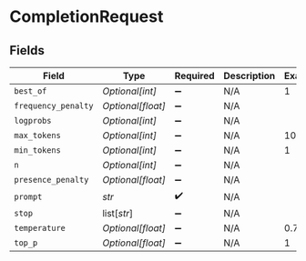 # CompletionRequest


## Fields

| Field               | Type                | Required            | Description         | Example             |
| ------------------- | ------------------- | ------------------- | ------------------- | ------------------- |
| `best_of`           | *Optional[int]*     | :heavy_minus_sign:  | N/A                 | 1                   |
| `frequency_penalty` | *Optional[float]*   | :heavy_minus_sign:  | N/A                 |                     |
| `logprobs`          | *Optional[int]*     | :heavy_minus_sign:  | N/A                 |                     |
| `max_tokens`        | *Optional[int]*     | :heavy_minus_sign:  | N/A                 | 1024                |
| `min_tokens`        | *Optional[int]*     | :heavy_minus_sign:  | N/A                 | 1                   |
| `n`                 | *Optional[int]*     | :heavy_minus_sign:  | N/A                 |                     |
| `presence_penalty`  | *Optional[float]*   | :heavy_minus_sign:  | N/A                 |                     |
| `prompt`            | *str*               | :heavy_check_mark:  | N/A                 |                     |
| `stop`              | list[*str*]         | :heavy_minus_sign:  | N/A                 |                     |
| `temperature`       | *Optional[float]*   | :heavy_minus_sign:  | N/A                 | 0.7                 |
| `top_p`             | *Optional[float]*   | :heavy_minus_sign:  | N/A                 | 1                   |